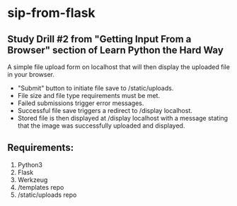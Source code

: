 # sip-from-flask

## Study Drill #2 from "Getting Input From a Browser" section of Learn Python the Hard Way
A simple file upload form on localhost that will then display the uploaded file in your browser.

* "Submit" button to initiate file save to /static/uploads.
* File size and file type requirements must be met.
* Failed submissions trigger error messages.
* Successful file save triggers a redirect to /display localhost.
* Stored file is then displayed at /display localhost with a message stating that the image was successfully uploaded and displayed.

## Requirements: 
1. Python3
2. Flask
3. Werkzeug
4. /templates repo
5. /static/uploads repo
